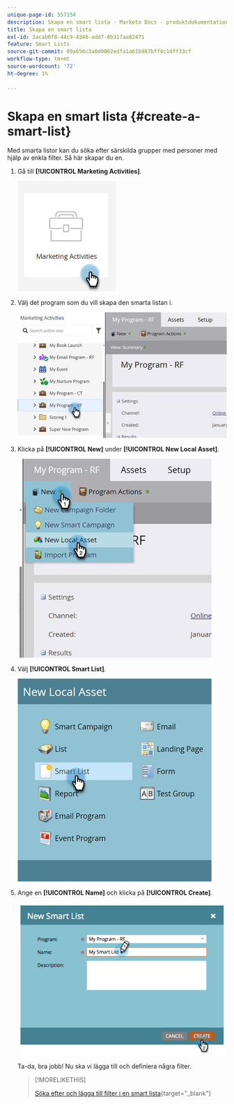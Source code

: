 ```yaml
---
unique-page-id: 557154
description: Skapa en smart lista - Marketo Docs - produktdokumentation
title: Skapa en smart lista
exl-id: 3acab0f8-44c9-4346-add7-8b317aa82471
feature: Smart Lists
source-git-commit: 09a656c3a0d0002edfa1a61b987bff4c1dff33cf
workflow-type: tm+mt
source-wordcount: '72'
ht-degree: 1%

---
```


# Skapa en smart lista {#create-a-smart-list}

Med smarta listor kan du söka efter särskilda grupper med personer med hjälp av enkla filter. Så här skapar du en.

1. Gå till **[!UICONTROL Marketing Activities]**.

   ![](assets/create-a-smart-list-1.png)

1. Välj det program som du vill skapa den smarta listan i.

   ![](assets/create-a-smart-list-2.png)

1. Klicka på **[!UICONTROL New]** under **[!UICONTROL New Local Asset]**.

   ![](assets/create-a-smart-list-3.png)

1. Välj **[!UICONTROL Smart List]**.

   ![](assets/create-a-smart-list-4.png)

1. Ange en **[!UICONTROL Name]** och klicka på **[!UICONTROL Create]**.

   ![](assets/create-a-smart-list-5.png)

   Ta-da, bra jobb! Nu ska vi lägga till och definiera några filter.

   >[!MORELIKETHIS]
   >
   >[Söka efter och lägga till filter i en smart lista](/help/marketo/product-docs/core-marketo-concepts/smart-lists-and-static-lists/creating-a-smart-list/find-and-add-filters-to-a-smart-list.md){target="_blank"}

